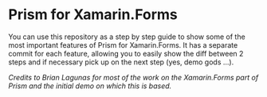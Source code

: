 # Prism for Xamarin.Forms

You can use this repository as a step by step guide to show some of the most important features of Prism for Xamarin.Forms. It has a separate commit for each feature, allowing you to easily show the diff between 2 steps and if necessary pick up on the next step (yes, demo gods ...).

*Credits to Brian Lagunas for most of the work on the Xamarin.Forms part of Prism and the initial demo on which this is based.*
